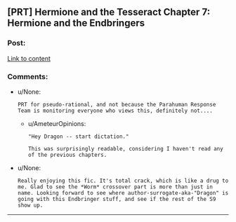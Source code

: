 ## [PRT] Hermione and the Tesseract Chapter 7: Hermione and the Endbringers

### Post:

[Link to content](https://www.fanfiction.net/s/10627176/7/Hermione-Granger-and-the-Tesseract-of-Merlin)

### Comments:

- u/None:
  ```
  PRT for pseudo-rational, and not because the Parahuman Response Team is monitoring everyone who views this, definitely not....
  ```

  - u/AmeteurOpinions:
    ```
    "Hey Dragon -- start dictation."

    This was surprisingly readable, considering I haven't read any of the previous chapters.
    ```

- u/None:
  ```
  Really enjoying this fic. It's total crack, which is like a drug to me. Glad to see the *Worm* crossover part is more than just in name. Looking forward to see where author-surrogate-aka-"Dragon" is going with this Endbringer stuff, and see if the rest of the S9 show up.
  ```

---

